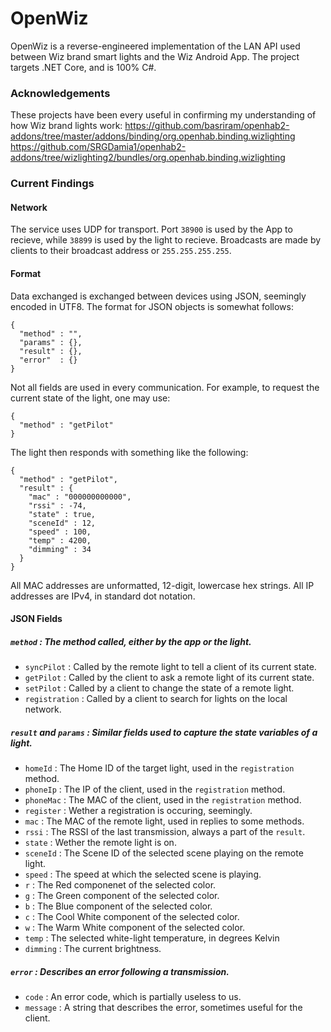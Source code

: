# OpenWiz
OpenWiz is a reverse-engineered implementation of the LAN API used between Wiz brand smart lights and the Wiz Android App. The project targets .NET Core, and is 100% C#.
### Acknowledgements
These projects have been every useful in confirming my understanding of how Wiz brand lights work:
https://github.com/basriram/openhab2-addons/tree/master/addons/binding/org.openhab.binding.wizlighting
https://github.com/SRGDamia1/openhab2-addons/tree/wizlighting2/bundles/org.openhab.binding.wizlighting
### Current Findings
#### Network
The service uses UDP for transport. Port `38900` is used by the App to recieve, while `38899` is used by the light to recieve.
Broadcasts are made by clients to their broadcast address or `255.255.255.255`.
#### Format
Data exchanged is exchanged between devices using JSON, seemingly encoded in UTF8.
The format for JSON objects is somewhat follows:
```
{
  "method" : "",
  "params" : {},
  "result" : {},
  "error"  : {}
}
```
Not all fields are used in every communication. For example, to request the current state of the light, one may use:
```
{
  "method" : "getPilot"
}
```
The light then responds with something like the following:
```
{
  "method" : "getPilot",
  "result" : {
    "mac" : "000000000000",
    "rssi" : -74,
    "state" : true,
    "sceneId" : 12,
    "speed" : 100,
    "temp" : 4200,
    "dimming" : 34
  }
}
```
All MAC addresses are unformatted, 12-digit, lowercase hex strings. All IP addresses are IPv4, in standard dot notation.
#### JSON Fields
##### `method` : The method called, either by the app or the light.
* `syncPilot` : Called by the remote light to tell a client of its current state.
* `getPilot` : Called by the client to ask a remote light of its current state.
* `setPilot` : Called by a client to change the state of a remote light.
* `registration` : Called by a client to search for lights on the local network.
##### `result` and `params` : Similar fields used to capture the state variables of a light.
* `homeId` : The Home ID of the target light, used in the `registration` method.
* `phoneIp` : The IP of the client, used in the `registration` method.
* `phoneMac` : The MAC of the client, used in the `registration` method.
* `register` : Wether a registration is occuring, seemingly.
* `mac` : The MAC of the remote light, used in replies to some methods.
* `rssi` : The RSSI of the last transmission, always a part of the `result`.
* `state` : Wether the remote light is on.
* `sceneId` : The Scene ID of the selected scene playing on the remote light.
* `speed` : The speed at which the selected scene is playing.
* `r` : The Red componenet of the selected color.
* `g` : The Green component of the selected color.
* `b` : The Blue component of the selected color.
* `c` : The Cool White component of the selected color.
* `w` : The Warm White component of the selected color.
* `temp` : The selected white-light temperature, in degrees Kelvin
* `dimming` : The current brightness.
##### `error` : Describes an error following a transmission.
* `code` : An error code, which is partially useless to us.
* `message` : A string that describes the error, sometimes useful for the client.
